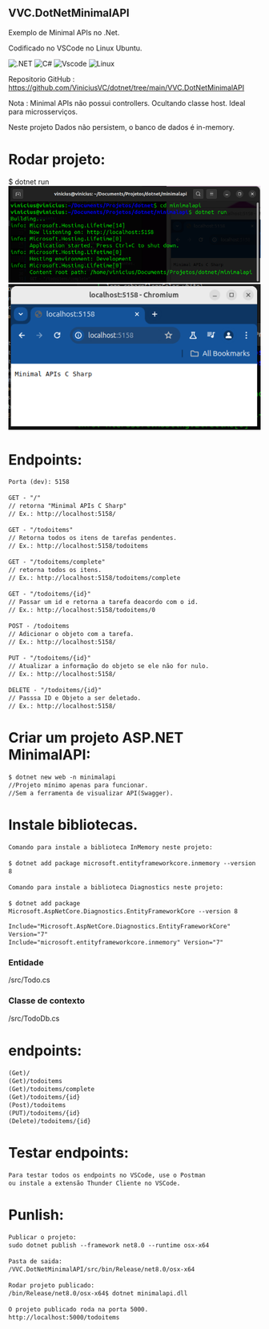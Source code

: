 
## VVC.DotNetMinimalAPI

Exemplo de Minimal APIs no .Net.

Codificado no VSCode no Linux Ubuntu.

![.NET](https://img.shields.io/badge/.NET-5C2D91?style=for-the-badge&logo=.net&logoColor=white)
![C#](https://img.shields.io/badge/c%23-%23239120.svg?style=for-the-badge&logo=csharp&logoColor=white)
![Vscode](https://img.shields.io/badge/Vscode-007ACC?style=for-the-badge&logo=visual-studio-code&logoColor=white)
![Linux](https://img.shields.io/badge/Linux-000?style=for-the-badge&logo=linux&logoColor=FCC624)

Repositorio GitHub : 
https://github.com/ViniciusVC/dotnet/tree/main/VVC.DotNetMinimalAPI

Nota : 
Minimal APIs não possui controllers. Ocultando classe host. Ideal para microsserviços.

Neste projeto Dados não persistem, o banco de dados é in-memory.

# Rodar projeto:
$ dotnet run
![terminal API](docs/terminal.png "screenshot")
![navegador API](docs/navegador.png "screenshot")

# Endpoints:
```
Porta (dev): 5158

GET - "/"
// retorna "Minimal APIs C Sharp"
// Ex.: http://localhost:5158/

GET - "/todoitems"
// Retorna todos os itens de tarefas pendentes.
// Ex.: http://localhost:5158/todoitems

GET - "/todoitems/complete"
// retorna todos os itens.
// Ex.: http://localhost:5158/todoitems/complete

GET - "/todoitems/{id}"
// Passar um id e retorna a tarefa deacordo com o id.
// Ex.: http://localhost:5158/todoitems/0

POST - /todoitems 
// Adicionar o objeto com a tarefa.
// Ex.: http://localhost:5158/

PUT - "/todoitems/{id}"
// Atualizar a informação do objeto se ele não for nulo.
// Ex.: http://localhost:5158/

DELETE - "/todoitems/{id}" 
// Passsa ID e Objeto a ser deletado.
// Ex.: http://localhost:5158/
```
# Criar um projeto ASP.NET MinimalAPI:
```
$ dotnet new web -n minimalapi
//Projeto mínimo apenas para funcionar. 
//Sem a ferramenta de visualizar API(Swagger).
```

# Instale bibliotecas.
```
Comando para instale a biblioteca InMemory neste projeto:
 
$ dotnet add package microsoft.entityframeworkcore.inmemory --version 8

Comando para instale a biblioteca Diagnostics neste projeto:

$ dotnet add package Microsoft.AspNetCore.Diagnostics.EntityFrameworkCore --version 8

```

```
Include="Microsoft.AspNetCore.Diagnostics.EntityFrameworkCore" Version="7"
Include="microsoft.entityframeworkcore.inmemory" Version="7"
```


### Entidade
/src/Todo.cs

### Classe de contexto 
/src/TodoDb.cs


# endpoints:
```
(Get)/
(Get)/todoitems
(Get)/todoitems/complete
(Get)/todoitems/{id}
(Post)/todoitems
(PUT)/todoitems/{id}
(Delete)/todoitems/{id}
```

# Testar endpoints:
```
Para testar todos os endpoints no VSCode, use o Postman 
ou instale a extensão Thunder Cliente no VSCode.
```

# Punlish:
```
Publicar o projeto:
sudo dotnet publish --framework net8.0 --runtime osx-x64

Pasta de saida:
/VVC.DotNetMinimalAPI/src/bin/Release/net8.0/osx-x64

Rodar projeto publicado:
/bin/Release/net8.0/osx-x64$ dotnet minimalapi.dll

O projeto publicado roda na porta 5000.
http://localhost:5000/todoitems
```
